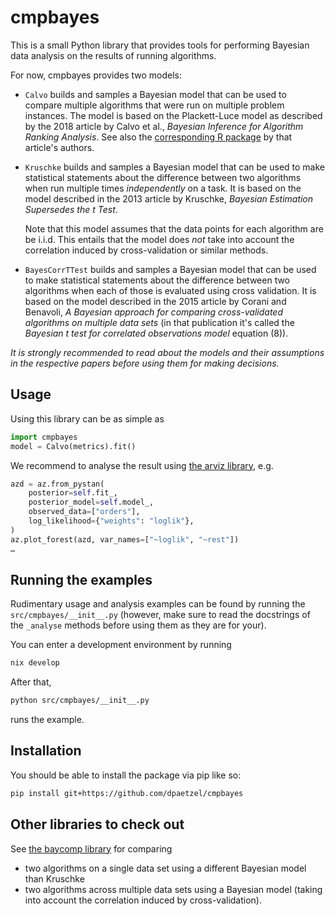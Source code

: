# cmpbayes


This is a small Python library that provides tools for performing Bayesian data
analysis on the results of running algorithms.


For now, cmpbayes provides two models:

- `Calvo` builds and samples a Bayesian model that can be used to compare
  multiple algorithms that were run on multiple problem instances. The model is
  based on the Plackett-Luce model as described by the 2018 article by Calvo et
  al., *Bayesian Inference for Algorithm Ranking Analysis*. See also the
  [corresponding R package](https://github.com/b0rxa/scmamp) by that article's
  authors.
- `Kruschke` builds and samples a Bayesian model that can be used to make
  statistical statements about the difference between two algorithms when
  run multiple times *independently* on a task. It is based on the model
  described in the 2013 article by Kruschke, *Bayesian Estimation Supersedes the
  t Test*.

  Note that this model assumes that the data points for each algorithm are be
  i.i.d.  This entails that the model does *not* take into account the
  correlation induced by cross-validation or similar methods.
- `BayesCorrTTest` builds and samples a Bayesian model that can be used to make
  statistical statements about the difference between two algorithms when each
  of those is evaluated using cross validation. It is based on the model described
  in the 2015 article by Corani and Benavoli, *A Bayesian approach for comparing
  cross-validated algorithms on multiple data sets* (in that publication it's
  called the *Bayesian t test for correlated observations model* equation (8)).



*It is strongly recommended to read about the models and their assumptions in
the respective papers before using them for making decisions.*


## Usage


Using this library can be as simple as
```Python
import cmpbayes
model = Calvo(metrics).fit()
```


We recommend to analyse the result using [the arviz
library](https://python.arviz.org/en/latest/), e.g.
```Python
azd = az.from_pystan(
    posterior=self.fit_,
    posterior_model=self.model_,
    observed_data=["orders"],
    log_likelihood={"weights": "loglik"},
)
az.plot_forest(azd, var_names=["~loglik", "~rest"])
…
```


## Running the examples


Rudimentary usage and analysis examples can be found by running the
`src/cmpbayes/__init__.py` (however, make sure to read the docstrings of the
`_analyse` methods before using them as they are for your).

You can enter a development environment by running

```bash
nix develop
```

After that,

```bash
python src/cmpbayes/__init__.py
```

runs the example.


## Installation


You should be able to install the package via pip like so:

```bash
pip install git+https://github.com/dpaetzel/cmpbayes
```


## Other libraries to check out


See [the baycomp library](https://github.com/janezd/baycomp) for comparing

- two algorithms on a single data set using a different Bayesian model than
  Kruschke
- two algorithms across multiple data sets using a Bayesian model (taking into
  account the correlation induced by cross-validation).

